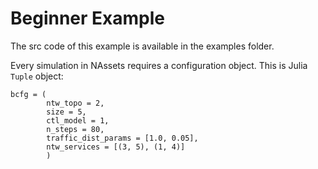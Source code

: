 # Beginner Example

The src code of this example is available in the examples folder.


Every simulation in NAssets requires a configuration object. This is Julia `Tuple` object:

```
bcfg = (
        ntw_topo = 2,
        size = 5,
        ctl_model = 1, 
        n_steps = 80, 
        traffic_dist_params = [1.0, 0.05], 
        ntw_services = [(3, 5), (1, 4)] 
        )
```


